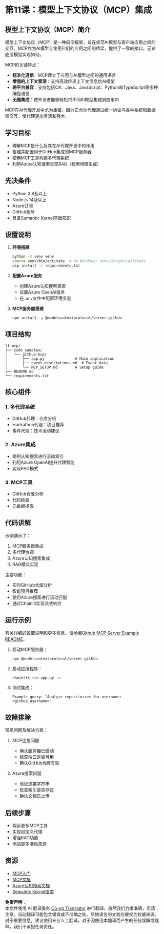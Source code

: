 <!--
CO_OP_TRANSLATOR_METADATA:
{
  "original_hash": "bbce3572338711aeab758506379ab716",
  "translation_date": "2025-07-12T13:45:01+00:00",
  "source_file": "11-mcp/README.md",
  "language_code": "zh"
}
-->
# 第11课：模型上下文协议（MCP）集成

## 模型上下文协议（MCP）简介

模型上下文协议（MCP）是一种前沿框架，旨在规范AI模型与客户端应用之间的交互。MCP作为AI模型与使用它们的应用之间的桥梁，提供了一致的接口，无论底层模型实现如何。

MCP的关键特点：

- **标准化通信**：MCP建立了应用与AI模型之间的通用语言
- **增强的上下文管理**：支持高效传递上下文信息给AI模型
- **跨平台兼容**：支持包括C#、Java、JavaScript、Python和TypeScript等多种编程语言
- **无缝集成**：使开发者能够轻松将不同AI模型集成到应用中

MCP在AI代理开发中尤为重要，因为它允许代理通过统一协议与各种系统和数据源交互，使代理更加灵活和强大。

## 学习目标
- 理解MCP是什么及其在AI代理开发中的作用
- 搭建并配置用于GitHub集成的MCP服务器
- 使用MCP工具构建多代理系统
- 利用Azure认知搜索实现RAG（检索增强生成）

## 先决条件
- Python 3.8及以上
- Node.js 14及以上
- Azure订阅
- GitHub账号
- 具备Semantic Kernel基础知识

## 设置说明

1. **环境搭建**
   ```bash
   python -m venv venv
   source venv/bin/activate  # On Windows: venv\Scripts\activate
   pip install -r requirements.txt
   ```

2. **配置Azure服务**
   - 创建Azure认知搜索资源
   - 设置Azure OpenAI服务
   - 在`.env`文件中配置环境变量

3. **MCP服务器搭建**
   ```bash
   npm install -g @modelcontextprotocol/server-github
   ```

## 项目结构

```
11-mcp/
├── code_samples/
│   └── github-mcp/
│       ├── app.py              # Main application
│       ├── event-descriptions.md  # Event data
│       └── MCP_SETUP.md        # Setup guide
├── README.md
└── requirements.txt
```

## 核心组件

### 1. 多代理系统
- GitHub代理：仓库分析
- Hackathon代理：项目推荐
- 事件代理：技术活动建议

### 2. Azure集成
- 使用认知搜索进行活动索引
- 利用Azure OpenAI提升代理智能
- 实现RAG模式

### 3. MCP工具
- GitHub仓库分析
- 代码检查
- 元数据提取

## 代码讲解

示例演示了：
1. MCP服务器集成
2. 多代理协调
3. Azure认知搜索集成
4. RAG模式实现

主要功能：
- 实时GitHub仓库分析
- 智能项目推荐
- 使用Azure搜索进行活动匹配
- 通过Chainlit实现流式响应

## 运行示例

有关详细的设置说明和更多信息，请参阅[Github MCP Server Example README](./code_samples/github-mcp/README.md)。

1. 启动MCP服务器：
   ```bash
   npx @modelcontextprotocol/server-github
   ```

2. 启动应用程序：
   ```bash
   chainlit run app.py -w
   ```

3. 测试集成：
   ```
   Example query: "Analyze repositories for username: <github_username>"
   ```

## 故障排除

常见问题及解决方案：
1. MCP连接问题
   - 确认服务器已启动
   - 检查端口是否可用
   - 确认GitHub令牌有效

2. Azure搜索问题
   - 验证连接字符串
   - 检查索引是否存在
   - 确认文档已上传

## 后续步骤
- 探索更多MCP工具
- 实现自定义代理
- 增强RAG功能
- 添加更多活动来源

## 资源
- [MCP入门](https://aka.ms/mcp-for-beginners)  
- [MCP文档](https://github.com/microsoft/semantic-kernel/tree/main/python/semantic-kernel/semantic_kernel/connectors/mcp)
- [Azure认知搜索文档](https://learn.microsoft.com/azure/search/)
- [Semantic Kernel指南](https://learn.microsoft.com/semantic-kernel/)

**免责声明**：  
本文件使用 AI 翻译服务 [Co-op Translator](https://github.com/Azure/co-op-translator) 进行翻译。虽然我们力求准确，但请注意，自动翻译可能包含错误或不准确之处。原始语言的文档应被视为权威来源。对于重要信息，建议使用专业人工翻译。对于因使用本翻译而产生的任何误解或误释，我们不承担任何责任。